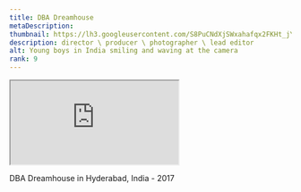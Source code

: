 ```yaml
---
title: DBA Dreamhouse
metaDescription: 
thumbnail: https://lh3.googleusercontent.com/S8PuCNdXjSWxahafqx2FKHt_jYiz4xfqfucsbMB5pd3Hue4RuawNOtU0t16mLAN32luS0oCWcj0rNnwGIYw65a0506u9TyaFbl3_FsyRfvRKvrI1FsXdRLiQ_ZJmH_u8HqxB3SH9sA=w2400
description: director \ producer \ photographer \ lead editor
alt: Young boys in India smiling and waving at the camera
rank: 9
---
```



<iframe src="https://www.youtube.com/embed/CfRgwlouygc" class="youtube-iframe"></iframe>

DBA Dreamhouse in Hyderabad, India - 2017